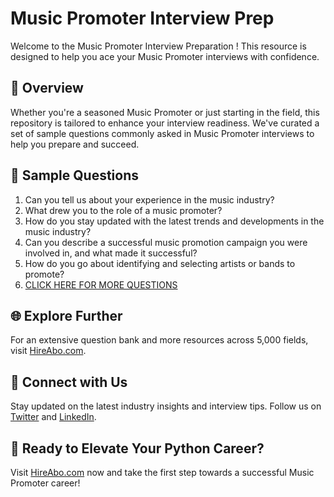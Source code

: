 # Music Promoter Interview Prep

Welcome to the Music Promoter Interview Preparation ! This resource is designed to help you ace your Music Promoter interviews with confidence.

## 🚀 Overview

Whether you're a seasoned Music Promoter or just starting in the field, this repository is tailored to enhance your interview readiness. We've curated a set of sample questions commonly asked in Music Promoter interviews to help you prepare and succeed.

## 📝 Sample Questions

1. Can you tell us about your experience in the music industry?
2. What drew you to the role of a music promoter?
3. How do you stay updated with the latest trends and developments in the music industry?
4. Can you describe a successful music promotion campaign you were involved in, and what made it successful?
5. How do you go about identifying and selecting artists or bands to promote?
6. [CLICK HERE FOR MORE QUESTIONS](https://hireabo.com/job/16_1_45/Music%20Promoter)

## 🌐 Explore Further

For an extensive question bank and more resources across 5,000 fields, visit [HireAbo.com](https://www.hireabo.com).

## 📱 Connect with Us

Stay updated on the latest industry insights and interview tips. Follow us on [Twitter](https://twitter.com/hireabo) and [LinkedIn](https://www.linkedin.com/in/hire-abo-3609972a8/).

## 🚀 Ready to Elevate Your Python Career?

Visit [HireAbo.com](https://www.hireabo.com) now and take the first step towards a successful Music Promoter career!